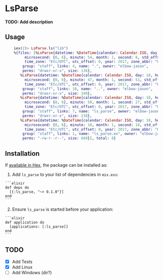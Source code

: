# LsParse

**TODO: Add description**

## Usage

```elixir
    iex(2)> LsParse.ls("lib")
    %{files: [%LsParse{datetime: %DateTime{calendar: Calendar.ISO, day: 18, hour: 1,
         microsecond: {0, 6}, minute: 54, month: 1, second: 8, std_offset: 0,
         time_zone: "Etc/UTC", utc_offset: 0, year: 2017, zone_abbr: "UTC"},
        group: "staff", links: 4, name: ".", owner: "elbow-jason",
        perms: "drwxr-xr-x", size: 136},
       %LsParse{datetime: %DateTime{calendar: Calendar.ISO, day: 18, hour: 16,
         microsecond: {0, 6}, minute: 47, month: 1, second: 51, std_offset: 0,
         time_zone: "Etc/UTC", utc_offset: 0, year: 2017, zone_abbr: "UTC"},
        group: "staff", links: 10, name: "..", owner: "elbow-jason",
        perms: "drwxr-xr-x", size: 340},
       %LsParse{datetime: %DateTime{calendar: Calendar.ISO, day: 18, hour: 17,
         microsecond: {0, 6}, minute: 50, month: 1, second: 27, std_offset: 0,
         time_zone: "Etc/UTC", utc_offset: 0, year: 2017, zone_abbr: "UTC"},
        group: "staff", links: 7, name: "ls_parse", owner: "elbow-jason",
        perms: "drwxr-xr-x", size: 238},
       %LsParse{datetime: %DateTime{calendar: Calendar.ISO, day: 18, hour: 17,
         microsecond: {0, 6}, minute: 10, month: 1, second: 18, std_offset: 0,
         time_zone: "Etc/UTC", utc_offset: 0, year: 2017, zone_abbr: "UTC"},
        group: "staff", links: 1, name: "ls_parse.ex", owner: "elbow-jason",
        perms: "-rw-r--r--", size: 689}], total: 8}
```

## Installation

If [available in Hex](https://hex.pm/docs/publish), the package can be installed as:

  1. Add `ls_parse` to your list of dependencies in `mix.exs`:

    ```elixir
    def deps do
      [{:ls_parse, "~> 0.1.0"}]
    end
    ```

  2. Ensure `ls_parse` is started before your application:

    ```elixir
    def application do
      [applications: [:ls_parse]]
    end
    ```

## TODO

  - [x] Add Tests
  - [x] Add Linux
  - [ ] Add Windows (dir?)
